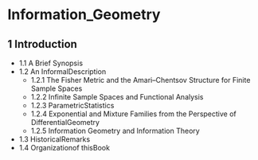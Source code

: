 # Information_Geometry

##   1 Introduction
-  1.1 A Brief Synopsis
- 1.2 An InformalDescription 
    - 1.2.1 The Fisher Metric and the Amari–Chentsov Structure
for Finite Sample Spaces
    - 1.2.2 Infinite Sample Spaces and Functional Analysis 
    - 1.2.3 ParametricStatistics 
    - 1.2.4 Exponential and Mixture Families from the Perspective of DifferentialGeometry
    - 1.2.5 Information Geometry and Information Theory
- 1.3 HistoricalRemarks
- 1.4 Organizationof thisBook 
  